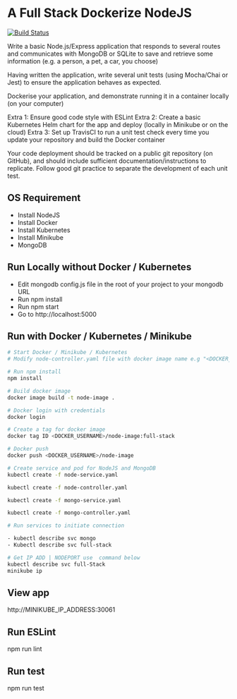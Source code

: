 # A Full Stack Dockerize NodeJS

[![Build Status](https://travis-ci.org/cryptostan101/full-stack-app.svg?branch=master)](https://travis-ci.org/cryptostan101/full-stack-app)

Write a basic Node.js/Express application that responds to several routes and communicates with MongoDB or SQLite to save and retrieve some information (e.g. a person, a pet, a car, you choose)

Having written the application, write several unit tests (using Mocha/Chai or Jest) to ensure the application behaves as expected.

Dockerise your application, and demonstrate running it in a container locally (on your computer)

Extra 1: Ensure good code style with ESLint
Extra 2: Create a basic Kubernetes Helm chart for the app and deploy (locally in Minikube or on the cloud)
Extra 3: Set up TravisCI to run a unit test check every time you update your repository and build the Docker container

Your code deployment should be tracked on a public git repository (on GitHub), and should include sufficient documentation/instructions to replicate. Follow good git practice to separate the development of each unit test.

## OS Requirement

- Install NodeJS
- Install Docker
- Install Kubernetes
- Install Minikube
- MongoDB


## Run Locally without Docker / Kubernetes

- Edit mongodb config.js file in the root of your project to your mongodb URL
- Run npm install
- Run npm start
- Go to http://localhost:5000

## Run with Docker / Kubernetes / Minikube

```bash
# Start Docker / Minikube / Kubernetes
# Modify node-controller.yaml file with docker image name e.g "<DOCKER_USERNAME>/node-image:full-stack"

# Run npm install
npm install

# Build docker image
docker image build -t node-image .

# Docker login with credentials
docker login

# Create a tag for docker image
docker tag ID <DOCKER_USERNAME>/node-image:full-stack

# Docker push
docker push <DOCKER_USERNAME>/node-image

# Create service and pod for NodeJS and MongoDB
kubectl create -f node-service.yaml

kubectl create -f node-controller.yaml

kubectl create -f mongo-service.yaml

kubectl create -f mongo-controller.yaml

# Run services to initiate connection

- kubectl describe svc mongo
- Kubectl describe svc full-stack

# Get IP ADD | NODEPORT use  command below
kubectl describe svc full-Stack
minikube ip
```


## View app
http://MINIKUBE_IP_ADDRESS:30061


## Run ESLint
npm run lint

## Run test
npm run test
